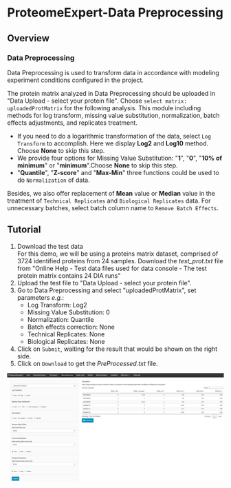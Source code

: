 # ProteomeExpert-Data Preprocessing

## Overview
### Data Preprocessing
Data Preprocessing is used to transform data in accordance with modeling experiment conditions configured in the project. 

The protein matrix analyzed in Data Preprocessing should be uploaded in "Data Upload - select your protein file". Choose `select matrix: uploadedProtMatrix` for the following analysis. This module including methods for log transform, missing value substitution,
normalization, batch effects adjustments, and replicates treatment. 

- If you need to do a logarithmic transformation of the data, select `Log Transform` to accomplish. Here we display **Log2** and **Log10** method. Choose **None** to skip this step. 
- We provide four options for Missing Value Substitution: "**1**", "**0**", "**10% of minimum**" or "**minimum**".Choose **None** to skip this step.
- "**Quantile**", "**Z-score**" and "**Max-Min**" three functions could be used to do `Normalization` of data.

Besides,  we also offer replacement of **Mean** value or **Median** value in the treatment of `Technical Replicates` and `Biological Replicates` data. For unnecessary batches, select batch column name to `Remove Batch Effects`.

## Tutorial 

1. Download the  test data<br/>For this demo, we will be using a proteins matrix dataset, comprised of 3724 identified proteins from 24 samples. Download the _test_prot.txt_ file from "Online Help - Test data files used for data console - The test protein matrix contains 24 DIA runs"<br/>
2. Upload the test file to "Data Upload - select your protein file".<br/>
3. Go to Data Preprocessing and select "uploadedProtMatrix", set parameters *e.g.*: <br/>
	- Log Transform: Log2
	- Missing Value Substitution: 0
	- Normalization: Quantile
	- Batch effects correction: None
	- Technical Replicates: None
	- Biological Replicates: None<br/>
4. Click on `Submit`, waiting for the result that would be shown on the right side. 
5. Click on `Download` to get the _PreProcessed.txt_ file.

![image.png](dataprocess1.png)


